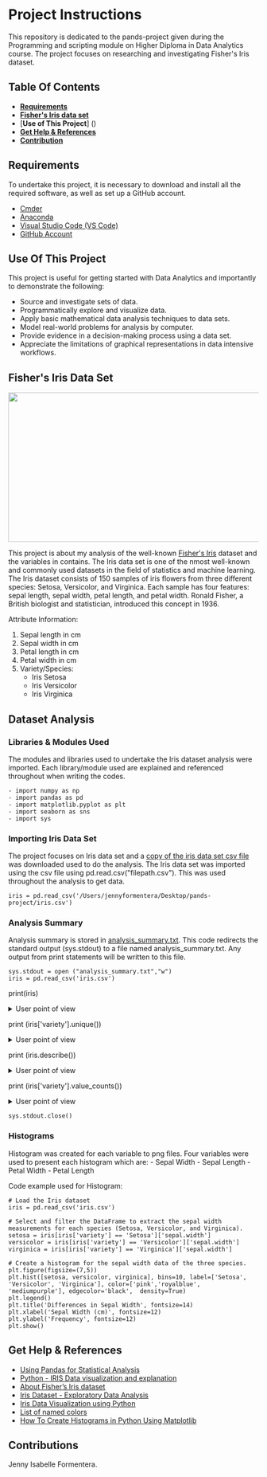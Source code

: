 # Project Instructions
This repository is dedicated to the pands-project given during the Programming and scripting module on Higher Diploma in Data Analytics course. The project focuses on researching and investigating Fisher's Iris dataset.

## Table Of Contents
- [**Requirements**]()
- [**Fisher's Iris data set**]()
- [**Use of This Project**] ()
- [**Get Help & References**]()
- [**Contribution**]()


## Requirements

To undertake this project, it is necessary to download and install all the required software, as well as set up a GitHub account.
- [Cmder](https://cmder.app/)
- [Anaconda](https://www.anaconda.com/products/individual)
- [Visual Studio Code (VS Code)](https://code.visualstudio.com/Download)
- [GitHub Account](https://github.com/jesabelle94)

## Use Of This Project

This project is useful for getting started with Data Analytics and importantly to demonstrate the following:
- Source and investigate sets of data.
- Programmatically explore and visualize data.
- Apply basic mathematical data analysis techniques to data sets.
- Model real-world problems for analysis by computer.
- Provide evidence in a decision-making process using a data set.
- Appreciate the limitations of graphical representations in data intensive workflows.

## Fisher's Iris Data Set

<img src="https://miro.medium.com/v2/resize:fit:1400/format:webp/1*lFC_U5j_Y8IXF4Ga87KNVg.png" width="800" height="300"/>

This project is about my analysis of the well-known [Fisher's Iris](https://archive.ics.uci.edu/dataset/53/iris) dataset and the variables in contains. The Iris 
data set is one of the nmost well-known and commonly used datasets in the field of statistics and machine learning. The Iris dataset consists of 150 samples of 
iris flowers from three different species: Setosa, Versicolor, and Virginica. Each sample has four features: sepal length, sepal width, petal length, and petal 
width. Ronald Fisher, a British biologist and statistician, introduced this concept in 1936.

Attribute Information:
1. Sepal length in cm
2. Sepal width in cm
3. Petal length in cm
4. Petal width in cm
5. Variety/Species:
    - Iris Setosa
    - Iris Versicolor
    - Iris Virginica

## Dataset Analysis
 
### Libraries & Modules Used

 The modules and libraries used to undertake the Iris dataset analysis were imported. Each library/module used are explained and referenced throughout when writing the codes. 

    - import numpy as np
    - import pandas as pd
    - import matplotlib.pyplot as plt
    - import seaborn as sns
    - import sys

### Importing Iris Data Set

The project focuses on Iris data set and a [copy of the iris data set csv file](https://archive.ics.uci.edu/dataset/53/iris) was downloaded used to do the 
analysis. The Iris data set was imported using the csv file using pd.read.csv("filepath.csv"). This was used throughout the analysis to get data. 

    iris = pd.read_csv('/Users/jennyformentera/Desktop/pands-project/iris.csv')

### Analysis Summary

Analysis summary is stored in [analysis_summary.txt](https://github.com/jesabelle94/pands-project/blob/main/analysis_summary.txt). This code redirects the standard output (sys.stdout) to a file named analysis_summary.txt. Any output from print statements will be written to this file.
    
   
    sys.stdout = open ("analysis_summary.txt","w")
    iris = pd.read_csv('iris.csv')

 print(iris)      
<details>
Summary of the entire dataset
           <summary>User point of view</summary>
           <p>

            sepal.length  sepal.width  petal.length  petal.width    variety
            0             5.1          3.5           1.4          0.2     Setosa
            1             4.9          3.0           1.4          0.2     Setosa
            2             4.7          3.2           1.3          0.2     Setosa
            3             4.6          3.1           1.5          0.2     Setosa
            4             5.0          3.6           1.4          0.2     Setosa
            ..            ...          ...           ...          ...        ...
            145           6.7          3.0           5.2          2.3  Virginica
            146           6.3          2.5           5.0          1.9  Virginica
            147           6.5          3.0           5.2          2.0  Virginica
            148           6.2          3.4           5.4          2.3  Virginica
            149           5.9          3.0           5.1          1.8  Virginica

            [150 rows x 5 columns]

</p>
</details>


print (iris['variety'].unique())
<details>
Unique classification/type:
    <summary>User point of view</summary>

    ['Setosa' 'Versicolor' 'Virginica']

</p>
</details>


print (iris.describe())
<details>
Describe the dataset      
    <summary>User point of view</summary>


       sepal.length  sepal.width  petal.length  petal.width
        count    150.000000   150.000000    150.000000   150.000000
        mean       5.843333     3.057333      3.758000     1.199333
        std        0.828066     0.435866      1.765298     0.762238
        min        4.300000     2.000000      1.000000     0.100000
        25%        5.100000     2.800000      1.600000     0.300000
        50%        5.800000     3.000000      4.350000     1.300000
        75%        6.400000     3.300000      5.100000     1.800000
        max        7.900000     4.400000      6.900000     2.500000


</p>
</details>


print (iris['variety'].value_counts())
<details>
Number of occurances of each type
    <summary>User point of view</summary>


    variety
    Setosa        50
    Versicolor    50
    Virginica     50
    Name: count, dtype: int64


</p>
</details>

    sys.stdout.close()


### Histograms

Histogram was created for each variable to png files. Four variables were used to present each histogram which are:
    - Sepal Width
    - Sepal Length
    - Petal Width
    - Petal Length

Code example used for Histogram:


    # Load the Iris dataset
    iris = pd.read_csv('iris.csv')

    # Select and filter the DataFrame to extract the sepal width measurements for each species (Setosa, Versicolor, and Virginica).
    setosa = iris[iris['variety'] == 'Setosa']['sepal.width']
    versicolor = iris[iris['variety'] == 'Versicolor']['sepal.width']
    virginica = iris[iris['variety'] == 'Virginica']['sepal.width']

    # Create a histogram for the sepal width data of the three species.
    plt.figure(figsize=(7,5))
    plt.hist([setosa, versicolor, virginica], bins=10, label=['Setosa', 'Versicolor', 'Virginica'], color=['pink','royalblue', 'mediumpurple'], edgecolor='black',  density=True)
    plt.legend()
    plt.title('Differences in Sepal Width', fontsize=14)
    plt.xlabel('Sepal Width (cm)', fontsize=12)
    plt.ylabel('Frequency', fontsize=12)
    plt.show()




## Get Help & References 

- [Using Pandas for Statistical Analysis](https://learncodingfast.compython-for-data-science-how-to-output-basic-summary-statistics-using-a-single-pandas-function/)
- [Python - IRIS Data visualization and explanation](https://www.kaggle.com/code/abhishekkrg/python-iris-data-visualization-and-explanation)
- [About Fisher’s Iris dataset](https://www.angela1c.com/projects/iris_project/the-iris-dataset/)
- [Iris Dataset - Exploratory Data Analysis](https://www.kaggle.com/code/lalitharajesh/iris-dataset-exploratory-data-analysis)
- [Iris Data Visualization using Python](https://www.kaggle.com/code/aschakra/iris-data-visualization-using-python)
- [List of named colors](https://matplotlib.org/stable/gallery/color/named_colors.html)
- [How To Create Histograms in Python Using Matplotlib](https://www.nickmccullum.com/python-visualization/histogram/)
 

## Contributions

Jenny Isabelle Formentera.